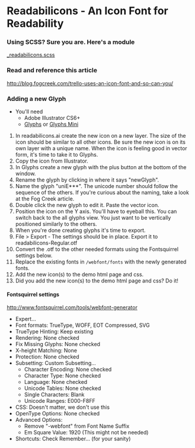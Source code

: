 # Readabilicons - An Icon Font for Readability

### Using SCSS? Sure you are. Here's a module
[_readabilicons.scss](https://github.com/arc90/readability-readabilicons/blob/master/webfont/css/_readabilicons.scss)


### Read and reference this article
http://blog.fogcreek.com/trello-uses-an-icon-font-and-so-can-you/

### Adding a new Glyph
- You'll need
  - Adobe Illustrator CS6+
  - [Glyphs](http://glyphsapp.com/) or [Glyphs Mini](http://glyphsapp.com/glyphs-mini/)

1. In readabilicons.ai create the new icon on a new layer. The size of the icon
should be similar to all other icons. Be sure the new icon is on its own layer
with a unique name. When the icon is feeling good in vector form, it's time to take it to Glyphs.
2. Copy the icon from Illustrator.
3. In Glyphs create a new glyph with the plus button at the bottom of the window.
4. Rename the glyph by clicking in where it says "newGlyph".
5. Name the glyph "uniE***". The unicode number should follow the sequence of the
others. If you're curious about the naming, take a look at the Fog Creek article.
6. Double click the new glyph to edit it. Paste the vector icon.
7. Position the icon on the Y axis. You'll have to eyeball this. You can switch
back to the all glyphs view. You just want to be vertically positioned similarly
to the others.
8. When you're done creating glyphs it's time to export.
9. File > Export - The settings should be in place. Export it to readabilicons-Regular.otf
10. Convert the .otf to the other needed formats using the Fontsquirrel settings below.
11. Replace the existing fonts in `/webfont/fonts` with the newly generated fonts.
12. Add the new icon(s) to the demo html page and css.
13. Did you add the new icon(s) to the demo html page and css? Do it!

#### Fontsquirrel settings
http://www.fontsquirrel.com/tools/webfont-generator

- Expert...
- Font formats: TrueType, WOFF, EOT Compressed, SVG
- TrueType Hinting: Keep existing
- Rendering: None checked
- Fix Missing Glyphs: None checked
- X-height Matching: None
- Protection: None checked
- Subsetting: Custom Subsetting...
  - Character Encoding: None checked
  - Character Type: None checked
  - Language: None checked
  - Unicode Tables: None checked
  - Single Characters: Blank
  - Unicode Ranges: E000-F8FF
- CSS: Doesn't matter, we don't use this
- OpenType Options: None checked
- Advanced Options:
  - Remove "-webfont" from Font Name Suffix
  - Em Square Value: 1920 (This might not be needed)
- Shortcuts: Check Remember... (for your sanity)

